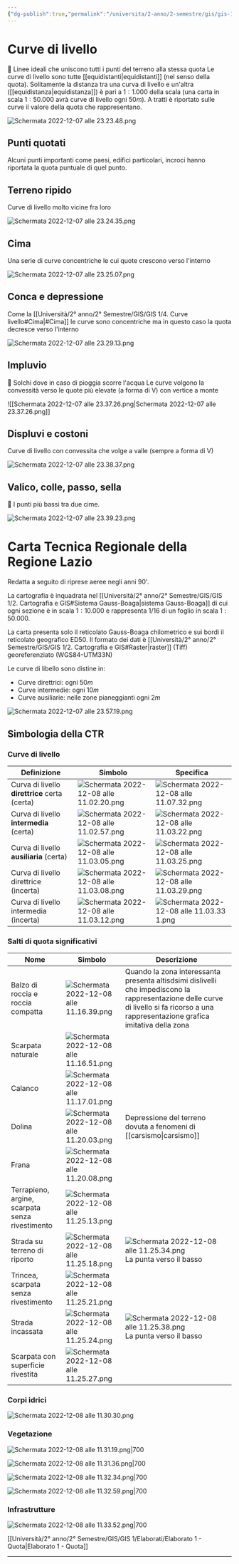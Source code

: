 ```yaml
---
{"dg-publish":true,"permalink":"/universita/2-anno/2-semestre/gis/gis-1/4-curve-livello/"}
---
```




# Curve di livello

🧿 Linee ideali che uniscono tutti i punti del terreno alla stessa quota
Le curve di livello sono tutte [[equidistanti\|equidistanti]] (nel senso della quota). Solitamente la distanza tra una curva di livello e un'altra ([[equidistanza\|equidistanza]]) è pari a $1:1.000$ della scala (una carta in scala $1:50.000$ avrà curve di livello ogni $50m$).
A tratti è riportato sulle curve il valore della quota che rappresentano.

![Schermata 2022-12-07 alle 23.23.48.png](/img/user/Universit%C3%A0/2%C2%B0%20anno/2%C2%B0%20Semestre/GIS/GIS%201/allegati%201/Schermata%202022-12-07%20alle%2023.23.48.png)
## Punti quotati

Alcuni punti importanti come paesi, edifici particolari, incroci hanno riportata la quota puntuale di quel punto.

## Terreno ripido

Curve di livello molto vicine fra loro

![Schermata 2022-12-07 alle 23.24.35.png](/img/user/Universit%C3%A0/2%C2%B0%20anno/2%C2%B0%20Semestre/GIS/GIS%201/allegati%201/Schermata%202022-12-07%20alle%2023.24.35.png)

## Cima

Una serie di curve concentriche le cui quote crescono verso l'interno

![Schermata 2022-12-07 alle 23.25.07.png](/img/user/Universit%C3%A0/2%C2%B0%20anno/2%C2%B0%20Semestre/GIS/GIS%201/allegati%201/Schermata%202022-12-07%20alle%2023.25.07.png)

## Conca e depressione

Come la [[Università/2° anno/2° Semestre/GIS/GIS 1/4. Curve livello#Cima\|#Cima]] le curve sono concentriche ma in questo caso la quota decresce verso l'interno

![Schermata 2022-12-07 alle 23.29.13.png](/img/user/Universit%C3%A0/2%C2%B0%20anno/2%C2%B0%20Semestre/GIS/GIS%201/allegati%201/Schermata%202022-12-07%20alle%2023.29.13.png)

## Impluvio

🧿 Solchi dove in caso di pioggia scorre l'acqua
Le curve volgono la convessità verso le quote più elevate (a forma di V) con vertice a monte

![[Schermata 2022-12-07 alle 23.37.26.png\|Schermata 2022-12-07 alle 23.37.26.png]]

## Displuvi e costoni

Curve di livello con convessita che volge a valle (sempre a forma di V)

![Schermata 2022-12-07 alle 23.38.37.png](/img/user/Universit%C3%A0/2%C2%B0%20anno/2%C2%B0%20Semestre/GIS/GIS%201/allegati%201/Schermata%202022-12-07%20alle%2023.38.37.png)

## Valico, colle, passo, sella

🧿 I punti più bassi tra due cime. 

![Schermata 2022-12-07 alle 23.39.23.png](/img/user/Universit%C3%A0/2%C2%B0%20anno/2%C2%B0%20Semestre/GIS/GIS%201/allegati%201/Schermata%202022-12-07%20alle%2023.39.23.png)

# Carta Tecnica Regionale della Regione Lazio
Redatta a seguito di riprese aeree negli anni 90'.

La cartografia è inquadrata nel [[Università/2° anno/2° Semestre/GIS/GIS 1/2. Cartografia e GIS#Sistema Gauss-Boaga\|sistema Gauss-Boaga]] di cui ogni sezione è in scala $1:10.000$ e rappresenta 1/16 di un foglio in scala $1:50.000$.

La carta presenta solo il reticolato Gauss-Boaga chilometrico e sui bordi il reticolato geografico ED50.
Il formato dei dati è [[Università/2° anno/2° Semestre/GIS/GIS 1/2. Cartografia e GIS#Raster\|raster]] (Tiff) georeferenziato (WGS84-UTM33N)

Le curve di libello sono distine in:
- Curve direttrici: ogni $50m$
- Curve intermedie: ogni $10m$
- Curve ausiliarie: nelle zone pianeggianti ogni $2m$

![Schermata 2022-12-07 alle 23.57.19.png](/img/user/Universit%C3%A0/2%C2%B0%20anno/2%C2%B0%20Semestre/GIS/GIS%201/allegati%201/Schermata%202022-12-07%20alle%2023.57.19.png)

## Simbologia della CTR
### Curve di livello

| Definizione                                   | Simbolo                                     | Specifica                                     |
| --------------------------------------------- | ------------------------------------------- | --------------------------------------------- |
| Curva di livello **direttrice** certa (certa) | ![Schermata 2022-12-08 alle 11.02.20.png](/img/user/Universit%C3%A0/2%C2%B0%20anno/2%C2%B0%20Semestre/GIS/GIS%201/allegati%201/Schermata%202022-12-08%20alle%2011.02.20.png) | ![Schermata 2022-12-08 alle 11.07.32.png](/img/user/Universit%C3%A0/2%C2%B0%20anno/2%C2%B0%20Semestre/GIS/GIS%201/allegati%201/Schermata%202022-12-08%20alle%2011.07.32.png)   |
| Curva di livello **intermedia** (certa)       | ![Schermata 2022-12-08 alle 11.02.57.png](/img/user/Universit%C3%A0/2%C2%B0%20anno/2%C2%B0%20Semestre/GIS/GIS%201/allegati%201/Schermata%202022-12-08%20alle%2011.02.57.png) | ![Schermata 2022-12-08 alle 11.03.22.png](/img/user/Universit%C3%A0/2%C2%B0%20anno/2%C2%B0%20Semestre/GIS/GIS%201/allegati%201/Schermata%202022-12-08%20alle%2011.03.22.png)   |
| Curva di livello **ausiliaria** (certa)       | ![Schermata 2022-12-08 alle 11.03.05.png](/img/user/Universit%C3%A0/2%C2%B0%20anno/2%C2%B0%20Semestre/GIS/GIS%201/allegati%201/Schermata%202022-12-08%20alle%2011.03.05.png) | ![Schermata 2022-12-08 alle 11.03.25.png](/img/user/Universit%C3%A0/2%C2%B0%20anno/2%C2%B0%20Semestre/GIS/GIS%201/allegati%201/Schermata%202022-12-08%20alle%2011.03.25.png)   |
| Curva di livello direttrice (incerta)         | ![Schermata 2022-12-08 alle 11.03.08.png](/img/user/Universit%C3%A0/2%C2%B0%20anno/2%C2%B0%20Semestre/GIS/GIS%201/allegati%201/Schermata%202022-12-08%20alle%2011.03.08.png) | ![Schermata 2022-12-08 alle 11.03.29.png](/img/user/Universit%C3%A0/2%C2%B0%20anno/2%C2%B0%20Semestre/GIS/GIS%201/allegati%201/Schermata%202022-12-08%20alle%2011.03.29.png)   |
| Curva di livello intermedia (incerta)         | ![Schermata 2022-12-08 alle 11.03.12.png](/img/user/Universit%C3%A0/2%C2%B0%20anno/2%C2%B0%20Semestre/GIS/GIS%201/allegati%201/Schermata%202022-12-08%20alle%2011.03.12.png) | ![Schermata 2022-12-08 alle 11.03.33 1.png](/img/user/Universit%C3%A0/2%C2%B0%20anno/2%C2%B0%20Semestre/GIS/GIS%201/allegati%201/Schermata%202022-12-08%20alle%2011.03.33%201.png) |

### Salti di quota significativi

| Nome                                            | Simbolo                                     | Descrizione                                                                                                                                                                             |
| ----------------------------------------------- | ------------------------------------------- | --------------------------------------------------------------------------------------------------------------------------------------------------------------------------------------- |
| Balzo di roccia e roccia compatta               | ![Schermata 2022-12-08 alle 11.16.39.png](/img/user/Universit%C3%A0/2%C2%B0%20anno/2%C2%B0%20Semestre/GIS/GIS%201/allegati%201/Schermata%202022-12-08%20alle%2011.16.39.png) | Quando la zona interessanta presenta altisdsimi dislivelli che impediscono la rappresentazione delle curve di livello si fa ricorso a una rappresentazione grafica imitativa della zona |
| Scarpata naturale                               | ![Schermata 2022-12-08 alle 11.16.51.png](/img/user/Universit%C3%A0/2%C2%B0%20anno/2%C2%B0%20Semestre/GIS/GIS%201/allegati%201/Schermata%202022-12-08%20alle%2011.16.51.png) |                                                                                                                                                                                         |
| Calanco                                         | ![Schermata 2022-12-08 alle 11.17.01.png](/img/user/Universit%C3%A0/2%C2%B0%20anno/2%C2%B0%20Semestre/GIS/GIS%201/allegati%201/Schermata%202022-12-08%20alle%2011.17.01.png) |                                                                                                                                                                                         |
| Dolina                                          |      ![Schermata 2022-12-08 alle 11.20.03.png](/img/user/Universit%C3%A0/2%C2%B0%20anno/2%C2%B0%20Semestre/GIS/GIS%201/allegati%201/Schermata%202022-12-08%20alle%2011.20.03.png)    | Depressione del terreno dovuta a fenomeni di [[carsismo\|carsismo]]                                                                                                                                                                                        |
| Frana                                           |            ![Schermata 2022-12-08 alle 11.20.08.png](/img/user/Universit%C3%A0/2%C2%B0%20anno/2%C2%B0%20Semestre/GIS/GIS%201/allegati%201/Schermata%202022-12-08%20alle%2011.20.08.png)|                                                                                                                                                                                         |
| Terrapieno, argine, scarpata senza rivestimento |      ![Schermata 2022-12-08 alle 11.25.13.png](/img/user/Universit%C3%A0/2%C2%B0%20anno/2%C2%B0%20Semestre/GIS/GIS%201/allegati%201/Schermata%202022-12-08%20alle%2011.25.13.png)                                       |                                                                                                                                                                                         |
| Strada su terreno di riporto                    |        ![Schermata 2022-12-08 alle 11.25.18.png](/img/user/Universit%C3%A0/2%C2%B0%20anno/2%C2%B0%20Semestre/GIS/GIS%201/allegati%201/Schermata%202022-12-08%20alle%2011.25.18.png)                                     |    ![Schermata 2022-12-08 alle 11.25.34.png](/img/user/Universit%C3%A0/2%C2%B0%20anno/2%C2%B0%20Semestre/GIS/GIS%201/allegati%201/Schermata%202022-12-08%20alle%2011.25.34.png) La punta verso il basso                                                                                                                                                                                     |
| Trincea, scarpata senza rivestimento            |           ![Schermata 2022-12-08 alle 11.25.21.png](/img/user/Universit%C3%A0/2%C2%B0%20anno/2%C2%B0%20Semestre/GIS/GIS%201/allegati%201/Schermata%202022-12-08%20alle%2011.25.21.png)                                  |                                                                                                                                                                                         |
| Strada incassata                                |            ![Schermata 2022-12-08 alle 11.25.24.png](/img/user/Universit%C3%A0/2%C2%B0%20anno/2%C2%B0%20Semestre/GIS/GIS%201/allegati%201/Schermata%202022-12-08%20alle%2011.25.24.png)                                 |       ![Schermata 2022-12-08 alle 11.25.38.png](/img/user/Universit%C3%A0/2%C2%B0%20anno/2%C2%B0%20Semestre/GIS/GIS%201/allegati%201/Schermata%202022-12-08%20alle%2011.25.38.png) La punta verso il basso                                                                                                                                                                                 |
| Scarpata con superficie rivestita               |           ![Schermata 2022-12-08 alle 11.25.27.png](/img/user/Universit%C3%A0/2%C2%B0%20anno/2%C2%B0%20Semestre/GIS/GIS%201/allegati%201/Schermata%202022-12-08%20alle%2011.25.27.png)                                  |                                                                                                                                                                                         |

### Corpi idrici

![Schermata 2022-12-08 alle 11.30.30.png](/img/user/Universit%C3%A0/2%C2%B0%20anno/2%C2%B0%20Semestre/GIS/GIS%201/allegati%201/Schermata%202022-12-08%20alle%2011.30.30.png)

### Vegetazione

![Schermata 2022-12-08 alle 11.31.19.png|700](/img/user/Universit%C3%A0/2%C2%B0%20anno/2%C2%B0%20Semestre/GIS/GIS%201/allegati%201/Schermata%202022-12-08%20alle%2011.31.19.png)


![Schermata 2022-12-08 alle 11.31.36.png|700](/img/user/Universit%C3%A0/2%C2%B0%20anno/2%C2%B0%20Semestre/GIS/GIS%201/allegati%201/Schermata%202022-12-08%20alle%2011.31.36.png)


![Schermata 2022-12-08 alle 11.32.34.png|700](/img/user/Universit%C3%A0/2%C2%B0%20anno/2%C2%B0%20Semestre/GIS/GIS%201/allegati%201/Schermata%202022-12-08%20alle%2011.32.34.png)


![Schermata 2022-12-08 alle 11.32.59.png|700](/img/user/Universit%C3%A0/2%C2%B0%20anno/2%C2%B0%20Semestre/GIS/GIS%201/allegati%201/Schermata%202022-12-08%20alle%2011.32.59.png)

### Infrastrutture

![Schermata 2022-12-08 alle 11.33.52.png|700](/img/user/Universit%C3%A0/2%C2%B0%20anno/2%C2%B0%20Semestre/GIS/GIS%201/allegati%201/Schermata%202022-12-08%20alle%2011.33.52.png)

[[Università/2° anno/2° Semestre/GIS/GIS 1/Elaborati/Elaborato 1 - Quota\|Elaborato 1 - Quota]]
___


